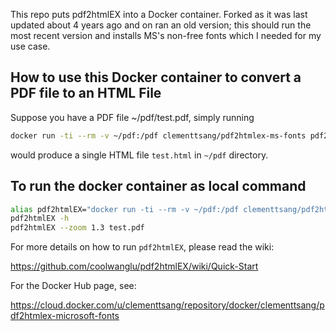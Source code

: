 This repo puts pdf2htmlEX into a Docker container.  Forked as it was last updated about 4 years ago and on ran an old version; this should run the most recent version and installs MS's non-free fonts which I needed for my use case.

## How to use this Docker container to convert a PDF file to an HTML File
Suppose you have a PDF file ~/pdf/test.pdf, simply running

```bash
docker run -ti --rm -v ~/pdf:/pdf clementtsang/pdf2htmlex-ms-fonts pdf2htmlEX --zoom 1.3 test.pdf
```

would produce a single HTML file `test.html` in `~/pdf` directory.

## To run the docker container as local command

```bash
alias pdf2htmlEX="docker run -ti --rm -v ~/pdf:/pdf clementtsang/pdf2htmlex-ms-fonts pdf2htmlEX"
pdf2htmlEX -h 
pdf2htmlEX --zoom 1.3 test.pdf
```

For more details on how to run `pdf2htmlEX`, please read the wiki:

<https://github.com/coolwanglu/pdf2htmlEX/wiki/Quick-Start>

For the Docker Hub page, see:

<https://cloud.docker.com/u/clementtsang/repository/docker/clementtsang/pdf2htmlex-microsoft-fonts>
